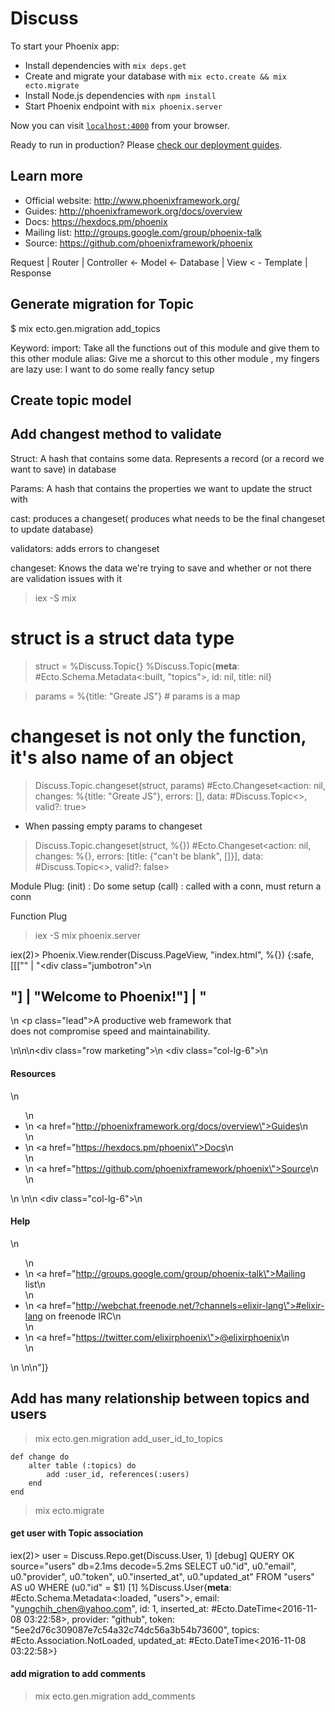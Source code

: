 # Discuss

To start your Phoenix app:

  * Install dependencies with `mix deps.get`
  * Create and migrate your database with `mix ecto.create && mix ecto.migrate`
  * Install Node.js dependencies with `npm install`
  * Start Phoenix endpoint with `mix phoenix.server`

Now you can visit [`localhost:4000`](http://localhost:4000) from your browser.

Ready to run in production? Please [check our deployment guides](http://www.phoenixframework.org/docs/deployment).

## Learn more

  * Official website: http://www.phoenixframework.org/
  * Guides: http://phoenixframework.org/docs/overview
  * Docs: https://hexdocs.pm/phoenix
  * Mailing list: http://groups.google.com/group/phoenix-talk
  * Source: https://github.com/phoenixframework/phoenix

Request
 |
Router
 |
Controller <- Model <- Database
 |
View < - Template
 |
Response

## Generate migration for Topic

$ mix ecto.gen.migration add_topics

Keyword: 
import: Take all the functions out of this module and give them to this other module
alias: Give me a shorcut to this other module , my fingers are lazy
use: I want to do some really fancy setup

## Create topic model

## Add changest method to validate 

Struct: A hash that contains some data. Represents a record (or a record we want to save) in database

Params: A hash that contains the properties we want to update the struct with

cast: produces a changeset( produces what needs to be the final changeset to update database)

validators: adds errors to changeset

changeset: Knows the data we're trying to save and whether or not there are validation issues with it

> iex -S mix

# struct is a struct data type
> struct = %Discuss.Topic{}
%Discuss.Topic{__meta__: #Ecto.Schema.Metadata<:built, "topics">,
 id: nil, title: nil}

> params = %{title: "Greate JS"}  # params is a map

# changeset is not only the function, it's also name of an object 
> Discuss.Topic.changeset(struct, params)
#Ecto.Changeset<action: nil,
 changes: %{title: "Greate JS"}, errors: [],
 data: #Discuss.Topic<>, valid?: true>

* When passing empty params to changeset

> Discuss.Topic.changeset(struct, %{})
#Ecto.Changeset<action: nil, changes: %{},
 errors: [title: {"can't be blank", []}],
 data: #Discuss.Topic<>, valid?: false>
 
 Module Plug: 
 (init) : Do some setup
 (call) : called with a conn, must return a conn

 Function Plug


 > iex -S mix phoenix.server

 iex(2)> Phoenix.View.render(Discuss.PageView, "index.html", %{})
{:safe,
 [[["" | "<div class=\"jumbotron\">\n  <h2>"] | "Welcome to Phoenix!"] |
  "</h2>\n  <p class=\"lead\">A productive web framework that<br />does not compromise speed and maintainability.</p>\n</div>\n\n<div class=\"row marketing\">\n  <div class=\"col-lg-6\">\n    <h4>Resources</h4>\n    <ul>\n      <li>\n        <a href=\"http://phoenixframework.org/docs/overview\">Guides</a>\n      </li>\n      <li>\n        <a href=\"https://hexdocs.pm/phoenix\">Docs</a>\n      </li>\n      <li>\n        <a href=\"https://github.com/phoenixframework/phoenix\">Source</a>\n      </li>\n    </ul>\n  </div>\n\n  <div class=\"col-lg-6\">\n    <h4>Help</h4>\n    <ul>\n      <li>\n        <a href=\"http://groups.google.com/group/phoenix-talk\">Mailing list</a>\n      </li>\n      <li>\n        <a href=\"http://webchat.freenode.net/?channels=elixir-lang\">#elixir-lang on freenode IRC</a>\n      </li>\n      <li>\n        <a href=\"https://twitter.com/elixirphoenix\">@elixirphoenix</a>\n      </li>\n    </ul>\n  </div>\n</div>\n"]}

## Add has many relationship between topics and users

> mix ecto.gen.migration add_user_id_to_topics

	def change do
		alter table (:topics) do
			add :user_id, references(:users)
		end
	end
> mix ecto.migrate

#### get user with Topic association

iex(2)> user = Discuss.Repo.get(Discuss.User, 1)
[debug] QUERY OK source="users" db=2.1ms decode=5.2ms
SELECT u0."id", u0."email", u0."provider", u0."token", u0."inserted_at", u0."updated_at" FROM "users" AS u0 WHERE (u0."id" = $1) [1]
%Discuss.User{__meta__: #Ecto.Schema.Metadata<:loaded, "users">,
 email: "yungchih_chen@yahoo.com", id: 1,
 inserted_at: #Ecto.DateTime<2016-11-08 03:22:58>, provider: "github",
 token: "5ee2d76c309087e7c54a32c74dc56a3b54b73600",
 topics: #Ecto.Association.NotLoaded<association :topics is not loaded>,
 updated_at: #Ecto.DateTime<2016-11-08 03:22:58>}

#### add migration to add comments
> mix ecto.gen.migration add_comments